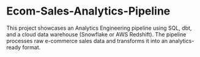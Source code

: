 # Ecom-Sales-Analytics-Pipeline
This project showcases an Analytics Engineering pipeline using SQL, dbt, and a cloud data warehouse (Snowflake or AWS Redshift). The pipeline processes raw e-commerce sales data and transforms it into an analytics-ready format.
